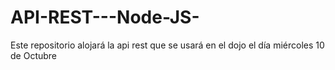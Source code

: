 # API-REST---Node-JS-
Este repositorio alojará la api rest que se usará en el dojo el día miércoles 10 de Octubre 
